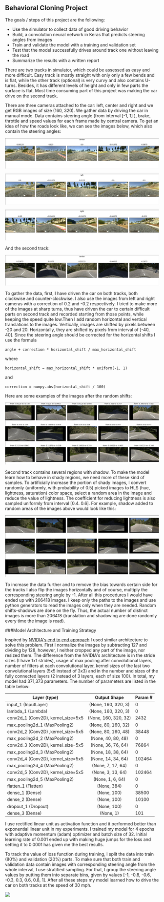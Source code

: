 [image1]: ./examples/center.png 
[image2]: ./examples/left.png 
[image3]: ./examples/right.png 
[image4]: ./examples/track2.png 
[image5]: ./examples/translated.png 
[image6]: ./examples/shadowed.png 



**Behavioral Cloning Project**
----------------------------------------

The goals / steps of this project are the following:
* Use the simulator to collect data of good driving behavior
* Build, a convolution neural network in Keras that predicts steering angles from images
* Train and validate the model with a training and validation set
* Test that the model successfully drives around track one without leaving the road
* Summarize the results with a written report

There are two tracks in simulator, which could be assessed as easy and more difficult. Easy track is mostly straight 
with only only a few bends and is flat, while the other track (optional) is very curvy and also contains U-turns. Besides,
it has different levels of height and only in few parts the surface is flat. Most time consuming part of this project was making the car drive on  the second track.
 
 There are three cameras attached to the car: left, center and right and we get RGB images of size (160, 320). We gather data by driving the car in manual mode. 
 Data contains steering angle (from interval [-1, 1] ), brake, throttle and speed values for each frame made by central camera. To get an idea of 
 how the roads look like, we can see the images below, which also contain the steering angles:
 
 ![image1]
 
 ![image2]
 
 ![image3]
 
 And the second track: 
 
 ![image4]

To gather the data, first, I have driven the car on both tracks, both clockwise and counter-clockwise. I also use the images
 from left and right cameras with a correction of 0.2 and -0.2 respectively. I tried to make more of the images at sharp turns,
  thus have driven the car to certain difficult parts on second track and recorded starting from those points, while keeping the speed quite low.Then I add random horizontal and vertical translations
 to the images. Vertically, images are shifted by pixels between -20 and 20. Horizontally, they are shifted by pixels from
   interval of [-40, 40]. Since the steering angle should be corrected for the horizontal shifts I use the formula
   
```
angle + correction * horizontal_shift / max_horizontal_shift
```

where
```
horizontal_shift = max_horizontal_shift * uniform(-1, 1)
```

and
```
correction = numpy.abs(horizontal_shift / 100)
```

Here are some examples of the images after the random shifts:

![image5]

Second track contains several regions with shadow. To make the model learn how to behave in shady regions, we need more 
of these kind of samples. To artificially increase the portion of shady images, I convert randomly (uniformly, with probability of 0.5)
picked images to HLS (hue, lightness, saturation) color space, select a random area in the image and reduce the value of lightness. The coefficient for reducing lightness is 
also sampled uniformly from interval [0.4. 0.6]. For example, shadow added to random areas of the images above would look like this:

![image6]

To increase the data further and to remove the bias towards certain side for the tracks I also flip the images horizontally and of course, 
multiply the corresponding steering angle by -1. After all this procedures I would have ended up with 206418 images. I keep 
only the paths to the images and use python generators to read the images only when they are needed. 
Random shifts-shadows are done on the fly. Thus, the actual number of distinct images is more than 206418 
(translation and shadowing are done randomly every time the image is read).

###Model Architecture and Training Strategy

Inspired by [NVIDIA's end to end approach](https://arxiv.org/pdf/1604.07316.pdf) I used similar architecture to solve this problem.
First I normalize the images by subtracting 127 and dividing by 128, however, I neither cropped any part of the image, nor
resized them. The difference from the NVIDIA's architecture is in the stride sizes (I have 1x1 strides), usage of max pooling
after convolutional layers, number of filters at each convolutional layer, kernel sizes of the last two convolutional layers 
(5x5 instead of 3x3) and in the number and sizes of the fully connected layers (2 instead of 3 layers, each of size 100).
 In total, my model had 371,373 parameters. The number of parameters are listed in the table below:

|Layer (type) |Output Shape|Param #|
--------------|:-----------:|------ |
|input_1 (InputLayer)| (None, 160, 320, 3)|0|
lambda_1 (Lambda)            |(None, 160, 320, 3)       |0|         
conv2d_1 (Conv2D), kernel_size=5x5 |(None, 160, 320, 32)     | 2432  |    
max_pooling2d_1 (MaxPooling2) |(None, 80, 160, 32)      | 0     |    
conv2d_2 (Conv2D) ,kernel_size=5x5|(None, 80, 160, 48)      | 38448 |    
max_pooling2d_2 (MaxPooling2)|(None, 40, 80, 48)       | 0     |    
conv2d_3 (Conv2D), kernel_size=5x5|(None, 36, 76, 64)       | 76864 |    
max_pooling2d_3 (MaxPooling2) |(None, 18, 38, 64)       | 0     |    
conv2d_4 (Conv2D), kernel_size=5x5|(None, 14, 34, 64)       | 102464|    
max_pooling2d_4 (MaxPooling2) |(None, 7, 17, 64)        | 0     |    
conv2d_5 (Conv2D), kernel_size=5x5|(None, 3, 13, 64)        | 102464|    
max_pooling2d_5 (MaxPooling2) |(None, 1, 6, 64)         | 0     |    
flatten_1 (Flatten)          |(None, 384)              | 0     |    
dense_1 (Dense)              |(None, 100)              | 38500 |    
dense_2 (Dense)              |(None, 100)              | 10100 |    
dropout_1 (Dropout)          |(None, 100)              | 0     |    
dense_3 (Dense)              |(None, 1)                | 101   |    

 I use rectified linear unit as activation function and it performed better than 
 exponential linear unit in my experiments. I trained my model for 4 epochs with adaptive momentum (adam) optimizer and batch size of 32. Initial learning rate of 0.001 ended up with making huge jumps
for the loss and setting it to 0.0001 has given me the best results.

To track the value of loss function during training, I split the data into train (80%) and validation (20%) parts.
To make sure that both train and validation data contain images with corresponding steering angle from the whole interval, 
I use stratified sampling. For that, I group the steering angle values by putting them into separate bins, given by values
[-1, -0.8, -0.6, -0.3, 0.3, 0.6, 0.8, 1]. After all these steps my model learned how to drive the car on both tracks at the
speed of 30 mph.

[![](https://www.youtube.com/watch?v=d4q78V76Xlo/0.jpg)](https://www.youtube.com/watch?v=d4q78V76Xlo)